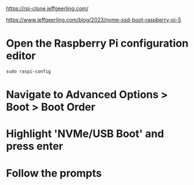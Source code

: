 https://rpi-clone.jeffgeerling.com/  

https://www.jeffgeerling.com/blog/2023/nvme-ssd-boot-raspberry-pi-5  

# Open the Raspberry Pi configuration editor  
```sudo raspi-config```

# Navigate to Advanced Options > Boot > Boot Order  
# Highlight 'NVMe/USB Boot' and press enter  
# Follow the prompts  
